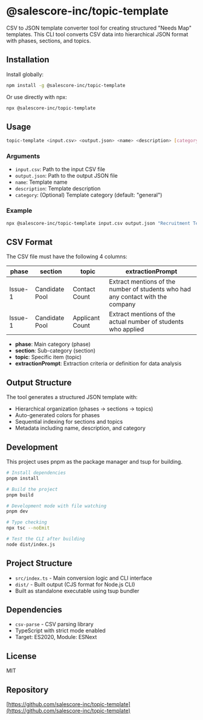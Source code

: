 # @salescore-inc/topic-template

CSV to JSON template converter tool for creating structured "Needs Map" templates. This CLI tool converts CSV data into hierarchical JSON format with phases, sections, and topics.

## Installation

Install globally:
```bash
npm install -g @salescore-inc/topic-template
```

Or use directly with npx:
```bash
npx @salescore-inc/topic-template
```

## Usage

```bash
topic-template <input.csv> <output.json> <name> <description> [category]
```

### Arguments

- `input.csv`: Path to the input CSV file
- `output.json`: Path to the output JSON file  
- `name`: Template name
- `description`: Template description
- `category`: (Optional) Template category (default: "general")

### Example

```bash
npx @salescore-inc/topic-template input.csv output.json "Recruitment Template" "Needs mapping template for recruitment process" "recruitment"
```

## CSV Format

The CSV file must have the following 4 columns:

| phase | section | topic | extractionPrompt |
|-------|---------|-------|------------------|
| Issue-1 | Candidate Pool | Contact Count | Extract mentions of the number of students who had any contact with the company |
| Issue-1 | Candidate Pool | Applicant Count | Extract mentions of the actual number of students who applied |

- **phase**: Main category (phase)
- **section**: Sub-category (section)  
- **topic**: Specific item (topic)
- **extractionPrompt**: Extraction criteria or definition for data analysis

## Output Structure

The tool generates a structured JSON template with:
- Hierarchical organization (phases → sections → topics)
- Auto-generated colors for phases
- Sequential indexing for sections and topics
- Metadata including name, description, and category

## Development

This project uses pnpm as the package manager and tsup for building.

```bash
# Install dependencies
pnpm install

# Build the project
pnpm build

# Development mode with file watching
pnpm dev

# Type checking
npx tsc --noEmit

# Test the CLI after building
node dist/index.js
```

## Project Structure

- `src/index.ts` - Main conversion logic and CLI interface
- `dist/` - Built output (CJS format for Node.js CLI)
- Built as standalone executable using tsup bundler

## Dependencies

- `csv-parse` - CSV parsing library
- TypeScript with strict mode enabled
- Target: ES2020, Module: ESNext

## License

MIT

## Repository

[https://github.com/salescore-inc/topic-template](https://github.com/salescore-inc/topic-template)